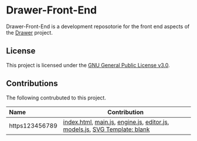 # Drawer-Front-End

Drawer-Front-End is a development reposotorie for the front end aspects of the [Drawer](https://github.com/https123456789/Drawer) project.

## License

This project is licensed under the [GNU General Public License v3.0](https://github.com/https123456789/Drawer-Front-End-Replit/blob/master/LICENSE).

## Contributions

The following contrubuted to this project.

|Name          | Contribution |
|:-------------|--------------|
|https123456789|[index.html](https://github.com/https123456789/Drawer-Front-End/blob/main/index.html), [main.js](https://github.com/https123456789/Drawer-Front-End/blob/main/main.js), [engine.js](https://github.com/https123456789/Drawer-Front-End/blob/main/engine.js), [editor.js](https://github.com/http123456789/Drawer-Front-End/blob/main/editor.js), [models.js](https://github.com/https123456789/Drawer-Front-End/blob/main/models.js), [SVG Template: blank](https://github.com/https123456789/Drawer-Front-End/blob/main/Templates/SVG/blank.js)|
